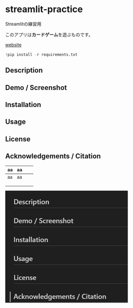 # streamlit-practice
Streamlitの練習用

このアプリは**カードゲーム**を遊ぶものです。

[website](https://app-practice-897bzb5tjhwujf6kqqutca.streamlit.app/)


```python
!pip install -r requirements.txt
```

## Description

## Demo / Screenshot

## Installation

## Usage

## License

## Acknowledgements / Citation


|aa|   aa    |       |       |
|  ---  |  ---  |  ---  |  ---  |
|    aa   |    aa   |       |       |
|       |       |       |       |
|       |       |       |       |
|       |       |       |       |

![](2025-09-29-11-08-30.png)